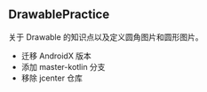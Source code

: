## DrawablePractice

关于 Drawable 的知识点以及定义圆角图片和圆形图片。

- 迁移 AndroidX 版本
- 添加 master-kotlin 分支
- 移除 jcenter 仓库
